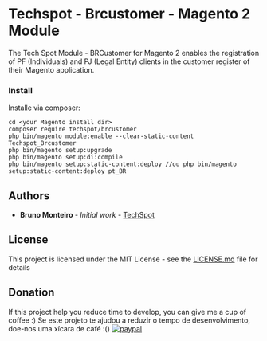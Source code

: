 # Techspot - Brcustomer - Magento 2 Module

The Tech Spot Module - BRCustomer for Magento 2 enables the registration of PF (Individuals) and PJ (Legal Entity) clients in the customer register of their Magento application.


### Install

Installe via composer:

```
cd <your Magento install dir>
composer require techspot/brcustomer
php bin/magento module:enable --clear-static-content Techspot_Brcustomer
php bin/magento setup:upgrade
php bin/magento setup:di:compile
php bin/magento setup:static-content:deploy //ou php bin/magento setup:static-content:deploy pt_BR
```

## Authors

* **Bruno Monteiro** - *Initial work* - [TechSpot](https://github.com/techspotbr)

## License

This project is licensed under the MIT License - see the [LICENSE.md](LICENSE.md) file for details

## Donation
If this project help you reduce time to develop, you can give me a cup of coffee :) 
Se este projeto te ajudou a reduzir o tempo de desenvolvimento, doe-nos uma xícara de café :()
[![paypal](https://www.paypalobjects.com/en_US/i/btn/btn_donateCC_LG.gif)](https://www.paypal.com/cgi-bin/webscr?cmd=_donations&business=techspot%40techspot%2ecom%2ebr&lc=BR&item_name=TechSpot&currency_code=BRL&bn=PP%2dDonationsBF%3abtn_donateCC_LG%2egif%3aNonHosted)
